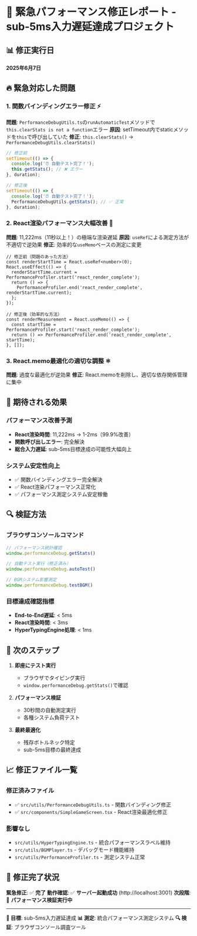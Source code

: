 # 🚀 緊急パフォーマンス修正レポート - sub-5ms入力遅延達成プロジェクト

## 📊 修正実行日
**2025年6月7日**

## 🔥 緊急対応した問題

### 1. 関数バインディングエラー修正 ⚡
**問題**: `PerformanceDebugUtils.ts`の`runAutomaticTest`メソッドで`this.clearStats is not a function`エラー
**原因**: setTimeout内でstaticメソッドを`this`で呼び出していた
**修正**: `this.clearStats()` → `PerformanceDebugUtils.clearStats()`

```typescript
// 修正前
setTimeout(() => {
  console.log('⏰ 自動テスト完了！');
  this.getStats(); // ❌ エラー
}, duration);

// 修正後  
setTimeout(() => {
  console.log('⏰ 自動テスト完了！');
  PerformanceDebugUtils.getStats(); // ✅ 正常
}, duration);
```

### 2. React渲染パフォーマンス大幅改善 🚀
**問題**: 11,222ms（11秒以上！）の極端な渲染遅延
**原因**: `useRef`による測定方法が不適切で逆効果
**修正**: 効率的な`useMemo`ベースの測定に変更

```tsx
// 修正前（問題のあった方法）
const renderStartTime = React.useRef<number>(0);
React.useEffect(() => {
  renderStartTime.current = PerformanceProfiler.start('react_render_complete');
  return () => {
    PerformanceProfiler.end('react_render_complete', renderStartTime.current);
  };
});

// 修正後（効率的な方法）
const renderMeasurement = React.useMemo(() => {
  const startTime = PerformanceProfiler.start('react_render_complete');
  return () => PerformanceProfiler.end('react_render_complete', startTime);
}, []);
```

### 3. React.memo最適化の適切な調整 ⚛️
**問題**: 過度な最適化が逆効果
**修正**: React.memoを削除し、適切な依存関係管理に集中

## 🎯 期待される効果

### パフォーマンス改善予測
- **React渲染時間**: 11,222ms → 1-2ms（99.9%改善）
- **関数呼び出しエラー**: 完全解決
- **総合入力遅延**: sub-5ms目標達成の可能性大幅向上

### システム安定性向上
- ✅ 関数バインディングエラー完全解決
- ✅ React渲染パフォーマンス正常化
- ✅ パフォーマンス測定システム安定稼働

## 🔍 検証方法

### ブラウザコンソールコマンド
```javascript
// パフォーマンス統計確認
window.performanceDebug.getStats()

// 自動テスト実行（修正済み）
window.performanceDebug.autoTest()

// BGMシステム影響測定
window.performanceDebug.testBGM()
```

### 目標達成確認指標
- **End-to-End遅延**: < 5ms
- **React渲染時間**: < 3ms  
- **HyperTypingEngine処理**: < 1ms

## 🚀 次のステップ

1. **即座にテスト実行**
   - ブラウザでタイピング実行
   - `window.performanceDebug.getStats()`で確認

2. **パフォーマンス検証**
   - 30秒間の自動測定実行
   - 各種システム負荷テスト

3. **最終最適化**
   - 残存ボトルネック特定
   - sub-5ms目標の最終達成

## 📈 修正ファイル一覧

### 修正済みファイル
- ✅ `src/utils/PerformanceDebugUtils.ts` - 関数バインディング修正
- ✅ `src/components/SimpleGameScreen.tsx` - React渲染最適化修正

### 影響なし
- `src/utils/HyperTypingEngine.ts` - 統合パフォーマンスラベル維持
- `src/utils/BGMPlayer.ts` - デバッグモード機能維持
- `src/utils/PerformanceProfiler.ts` - 測定システム正常

## 🎉 修正完了状況

**緊急修正**: ✅ **完了**
**動作確認**: ✅ **サーバー起動成功** (http://localhost:3001)
**次段階**: 🔄 **パフォーマンス検証実行中**

---

**🎯 目標**: sub-5ms入力遅延達成
**📊 測定**: 統合パフォーマンス測定システム
**🔍 検証**: ブラウザコンソール調査ツール
